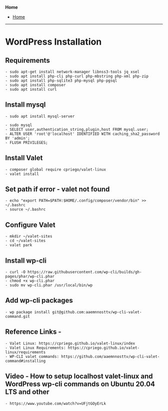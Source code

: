 **Home**
- [Home](../index.md)
---

# WordPress Installation

## Requirements
	- sudo apt-get install network-manager libnss3-tools jq xsel
	- sudo apt install php-cli php-curl php-mbstring php-xml php-zip
	- sudo apt install php-sqlite3 php-mysql php-pgsql
	- sudo apt install composer
	- sudo apt install curl

## Install mysql
	- sudo apt install mysql-server

	- sudo mysql
	- SELECT user,authentication_string,plugin,host FROM mysql.user;
	- ALTER USER 'root'@'localhost' IDENTIFIED WITH caching_sha2_password BY 'admin';
	- FLUSH PRIVILEGES;


## Install Valet
	- composer global require cpriego/valet-linux
	- valet install

## Set path if error - valet not found
	- echo "export PATH=$PATH:$HOME/.config/composer/vendor/bin" >> ~/.bashrc
	- source ~/.bashrc

## Configure Valet
	- mkdir ~/valet-sites
	- cd ~/valet-sites
	- valet park


## Install wp-cli
	- curl -O https://raw.githubusercontent.com/wp-cli/builds/gh-pages/phar/wp-cli.phar
	- chmod +x wp-cli.phar
	- sudo mv wp-cli.phar /usr/local/bin/wp


## Add wp-cli packages
	- wp package install git@github.com:aaemnnosttv/wp-cli-valet-command.git

## Reference Links -
	- Valet Linux: https://cpriego.github.io/valet-linux/index
	- Valet Linux Requirements: https://cpriego.github.io/valet-linux/requirements
	- WP-CLI valet commands: https://github.com/aaemnnosttv/wp-cli-valet-command#installing

## Video - How to setup localhost valet-linux and WordPress wp-cli commands on Ubuntu 20.04 LTS and other
	- https://www.youtube.com/watch?v=UFjtGOyErLk
